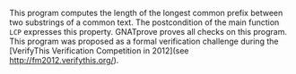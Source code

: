 This program computes the length of the longest common prefix between two
substrings of a common text. The postcondition of the main function `LCP`
expresses this property. GNATprove proves all checks on this program. This
program was proposed as a formal verification challenge during the [VerifyThis
Verification Competition in 2012](see http://fm2012.verifythis.org/).
